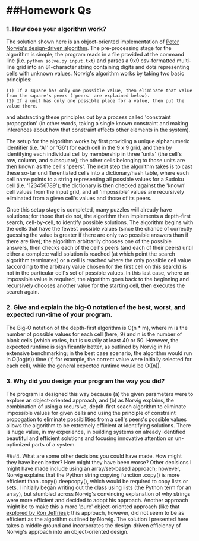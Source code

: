 ##Homework Qs
===========
### 1. How does your algorithm work?
The solution shown here is an object-oriented implementation of <a href="http://norvig.com/sudoku.html">Peter Norvig's design-driven algorithm</a>. The pre-processing stage for the algorithm is simple; the program reads in a file provided at the command line (i.e. `python solve.py input.txt`) and parses a 9x9 csv-formatted multi-line grid into an 81-character string containing digits and dots representing cells with unknown values. Norvig's algorithm works by taking two basic principles:

    (1) If a square has only one possible value, then eliminate that value from the square's peers ('peers' are explained below).
    (2) If a unit has only one possible place for a value, then put the value there.

and abstracting these principles out by a process called 'constraint propogation' (in other words, taking a single known constraint and making inferences about how that constraint affects other elements in the system).  

The setup for the algorithm works by first providing a unique alphanumeric identifier (i.e. 'A1' or 'G6') for each cell in the 9 x 9 grid, and then by identifying each individual cell by membership in three 'units' (the cell's row, column, and subsquare); the other cells belonging to those units are then known as the cell's 'peers'. The next step the algorithm takes is to cast these so-far undifferentiated cells into a dictionary/hash table, where each cell name points to a string representing all possible values for a Sudoku cell (i.e. '123456789'); the dictionary is then checked against the 'known' cell values from the input grid, and all 'impossible' values are recursively eliminated from a given cell's values and those of its peers.

Once this setup stage is completed, many puzzles will already have solutions; for those that do not, the algorithm then implements a depth-first search, cell-by-cell, to identify possible solutions. The algorithm begins with the cells that have the fewest possible values (since the chance of correctly guessing the value is greater if there are only two possible answers than if there are five); the algorithm arbitrarily chooses one of the possible answers, then checks each of the cell's peers (and each of their peers) until either a complete valid solution is reached (at which point the search algorithm terminates) or a cell is reached where the only possible cell value (according to the arbitrary value chosen for the first cell on this search) is not in the particular cell's set of possible values. In this last case, where an impossible value is required, the algorithm goes back to the beginning and recursively chooses another value for the starting cell, then executes the search again. 

### 2. Give and explain the big-­O notation of the best, worst, and expected run-­time of your program.
The Big-O notation of the depth-first algorithm is O(n * m), where m is the number of possible values for each cell (here, 9) and n is the number of blank cells (which varies, but is usually at least 40 or 50. However, the expected runtime is significantly better, as outlined by Norvig in his extensive benchmarking; in the best case scenario, the algorithm would run in O(log(n)) time (if, for example, the correct value were initially selected for each cell), while the general expected runtime would be O((n)).

### 3. Why did you design your program the way you did?
The program is designed this way because (a) the given parameters were to explore an object-oriented approach, and (b) as Norvig explains, the combination of using a recursive, depth-first seach algorithm to eliminate impossible values for given cells and using the principle of constraint propogation to eliminate possibilities from a cell's peers's possible values allows the algorithm to be extremely efficient at identifying solutions. There is huge value, in my experience, in building systems on already identified beautiful and efficient solutions and focusing innovative attention on un-optimized parts of a system.

###4. What are some other decisions you could have made. How might they have been better? How might they have been worse?
Other decisions I might have made include using an array/set-based approach; however, Norvig explains that the Python string copying function .copy() is more efficient than .copy().deepcopy(), which would be required to copy lists or sets. I initially began writing out the class using lists (the Python term for an array), but stumbled across Norvig's convincing explanation of why strings were more efficient and decided to adopt his approach. Another approach might be to make this a more 'pure' object-oriented approach (like that <a href="http://xprogramming.com/articles/sudoku5/">explored by Ron Jeffries</a>); this approach, however, did not seem to be as efficient as the algorithm outlined by Norvig. The solution I presented here takes a middle ground and incorporates the design-driven efficiency of Norvig's approach into an object-oriented design. 
